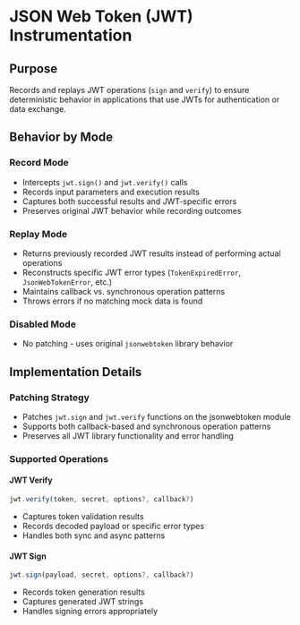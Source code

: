 # JSON Web Token (JWT) Instrumentation

## Purpose

Records and replays JWT operations (`sign` and `verify`) to ensure deterministic behavior in applications that use JWTs for authentication or data exchange.

## Behavior by Mode

### Record Mode

- Intercepts `jwt.sign()` and `jwt.verify()` calls
- Records input parameters and execution results
- Captures both successful results and JWT-specific errors
- Preserves original JWT behavior while recording outcomes

### Replay Mode

- Returns previously recorded JWT results instead of performing actual operations
- Reconstructs specific JWT error types (`TokenExpiredError`, `JsonWebTokenError`, etc.)
- Maintains callback vs. synchronous operation patterns
- Throws errors if no matching mock data is found

### Disabled Mode

- No patching - uses original `jsonwebtoken` library behavior

## Implementation Details

### Patching Strategy

- Patches `jwt.sign` and `jwt.verify` functions on the jsonwebtoken module
- Supports both callback-based and synchronous operation patterns
- Preserves all JWT library functionality and error handling

### Supported Operations

#### JWT Verify

```typescript
jwt.verify(token, secret, options?, callback?)
```

- Captures token validation results
- Records decoded payload or specific error types
- Handles both sync and async patterns

#### JWT Sign

```typescript
jwt.sign(payload, secret, options?, callback?)
```

- Records token generation results
- Captures generated JWT strings
- Handles signing errors appropriately

